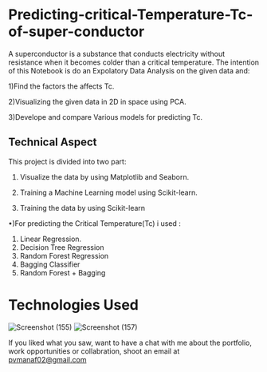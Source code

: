 
# Predicting-critical-Temperature-Tc-of-super-conductor

A superconductor is a substance that conducts electricity without resistance when it becomes colder than a critical temperature. The intention of this Notebook is do an Expolatory Data Analysis on the given data and:

1)Find the factors the affects Tc.

2)Visualizing the given data in 2D in space using PCA.

3)Develope and compare Various models for predicting Tc.


## Technical Aspect

This project is divided into two part:

1) Visualize the data by using Matplotlib and Seaborn.

2) Training a Machine Learning model using Scikit-learn.

2) Training the data by using Scikit-learn

•)For predicting the Critical Temperature(Tc) i used :
1) Linear Regression.
2) Decision Tree Regression
3) Random Forest Regression
4) Bagging Classifier
5) Random Forest + Bagging
# Technologies Used
![Screenshot (155)](https://user-images.githubusercontent.com/84491967/139635128-5ac86cca-3de3-483e-9ba2-d0de52da5e49.png)
![Screenshot (157)](https://user-images.githubusercontent.com/84491967/140642806-d77b4a89-7c81-4fd7-83da-2c1f694212f6.png)



If you liked what you saw, want to have a chat with me about the portfolio, work opportunities or collabration, shoot an email at pvmanaf02@gmail.com

